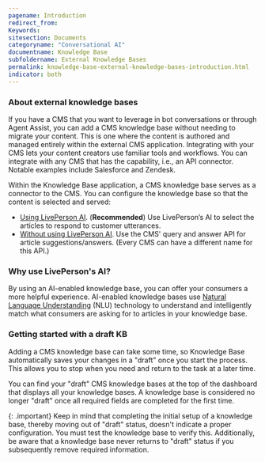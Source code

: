 ```yaml
---
pagename: Introduction
redirect_from:
Keywords:
sitesection: Documents
categoryname: "Conversational AI"
documentname: Knowledge Base
subfoldername: External Knowledge Bases
permalink: knowledge-base-external-knowledge-bases-introduction.html
indicator: both
---
```


### About external knowledge bases

If you have a CMS that you want to leverage in bot conversations or through Agent Assist, you can add a CMS knowledge base without needing to migrate your content. This is one where the content is authored and managed entirely within the external CMS application. Integrating with your CMS lets your content creators use familiar tools and workflows. You can integrate with any CMS that has the capability, i.e., an API connector. Notable examples include Salesforce and Zendesk. 

Within the Knowledge Base application, a CMS knowledge base serves as a connector to the CMS. You can configure the knowledge base so that the content is selected and served:

* [Using LivePerson AI](knowledge-base-external-knowledge-bases-external-kbs-with-liveperson-ai.html). (**Recommended**) Use LivePerson’s AI to select the articles to respond to customer utterances.
* [Without using LivePerson AI](knowledge-base-external-knowledge-bases-external-kbs-without-liveperson-ai.html). Use the CMS' query and answer API for article suggestions/answers. (Every CMS can have a different name for this API.)

### Why use LivePerson's AI?

By using an AI-enabled knowledge base, you can offer your consumers a more helpful experience. AI-enabled knowledge bases use [Natural Language Understanding](intent-builder-natural-language-understanding.html) (NLU) technology to understand and intelligently match what consumers are asking for to articles in your knowledge base.

### Getting started with a draft KB

Adding a CMS knowledge base can take some time, so Knowledge Base automatically saves your changes in a "draft" once you start the process. This allows you to stop when you need and return to the task at a later time.

You can find your "draft" CMS knowledge bases at the top of the dashboard that displays all your knowledge bases. A knowledge base is considered no longer "draft" once all required fields are completed for the first time.

{: .important}
Keep in mind that completing the initial setup of a knowledge base, thereby moving out of "draft" status, doesn't indicate a proper configuration. You must test the knowledge base to verify this. Additionally, be aware that a knowledge base never returns to "draft" status if you subsequently remove required information.